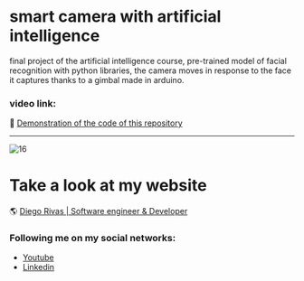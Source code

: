 # smart camera with artificial intelligence
final project of the artificial intelligence course, pre-trained model of facial recognition with python libraries, the camera moves in response to the face it captures thanks to a gimbal made in arduino.



### video link: 

:floppy_disk: [Demonstration of the code of this repository](https://www.youtube.com/watch?v=Gkf8o6dErOQ)
                
----

![16](https://github.com/DiegoRivasDev/smart-camera-with-artificial-intelligence/assets/149741364/6d1b976b-380a-47dd-b96b-616b7cdc5109)



# Take a look at my website
 :earth_americas: [Diego Rivas | Software engineer & Developer](https://diegorivasdev.github.io)


### Following me on my social networks: 

- [Youtube](https://www.youtube.com/channel/UCCa6-Hn7aaMg6Oy1q8r6-Fg)
- [Linkedin](https://www.linkedin.com/in/diego-rivas-96215129a/)
